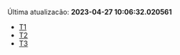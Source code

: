 Última atualizacão: **2023-04-27 10:06:32.020561**
- [T1](./t1.md)
- [T2](./t2.md)
- [T3](./t3.md)

